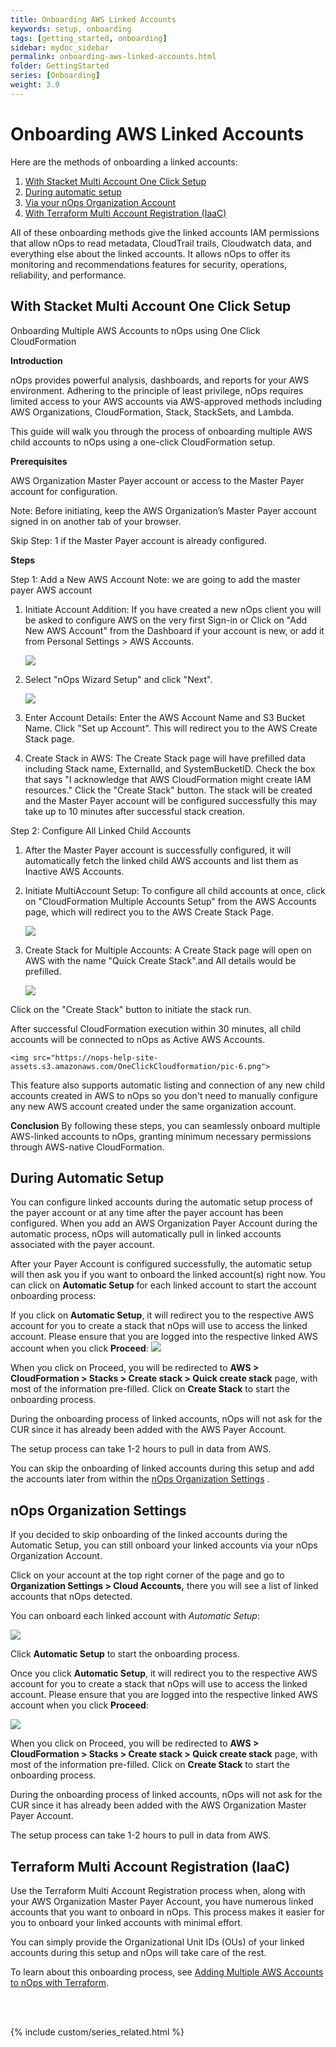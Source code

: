```yaml
---
title: Onboarding AWS Linked Accounts
keywords: setup, onboarding
tags: [getting_started, onboarding]
sidebar: mydoc_sidebar
permalink: onboarding-aws-linked-accounts.html
folder: GettingStarted
series: [Onboarding]
weight: 3.0
---
```


# Onboarding AWS Linked Accounts #

Here are the methods of onboarding a linked accounts:

1.  [With Stacket Multi Account One Click Setup](#With-Stacket-Multi-Account-One-Click-Setup)
2.  [During automatic setup](#during-automatic-setup)
3.  [Via your nOps Organization Account](#nops-organization-settings)
4.  [With Terraform Multi Account Registration (IaaC)](#terraform-multi-account-registration-iaac)


All of these onboarding methods give the linked accounts IAM permissions that allow nOps to read metadata, CloudTrail trails, Cloudwatch data, and everything else about the linked accounts. It allows nOps to offer its monitoring and recommendations features for security, operations, reliability, and performance.

## With Stacket Multi Account One Click Setup ##

Onboarding Multiple AWS Accounts to nOps using One Click CloudFormation

**Introduction**

nOps provides powerful analysis, dashboards, and reports for your AWS environment. Adhering to the principle of least privilege, nOps requires limited access to your AWS accounts via AWS-approved methods including AWS Organizations, CloudFormation, Stack, StackSets, and Lambda.

This guide will walk you through the process of onboarding multiple AWS child accounts to nOps using a one-click CloudFormation setup.

**Prerequisites**

AWS Organization Master Payer account or access to the Master Payer account for configuration.

Note: Before initiating, keep the AWS Organization’s Master Payer account signed in on another tab of your browser.
 
Skip Step: 1 if the Master Payer account is already configured.

**Steps**

Step 1: Add a New AWS Account
	Note: we are going to add the master payer AWS account 

1. Initiate Account Addition:
If you have created a new nOps client you will be asked to configure AWS on the very first Sign-in or Click on "Add New AWS Account" from the Dashboard if your account is new, or add it from Personal Settings > AWS Accounts.

    <img src="https://nops-help-site-assets.s3.amazonaws.com/OneClickCloudformation/pic-1.png">


2. Select "nOps Wizard Setup" and click "Next".

    <img src="https://nops-help-site-assets.s3.amazonaws.com/OneClickCloudformation/add+new+account.png">

3. Enter Account Details:
Enter the AWS Account Name and S3 Bucket Name.
Click "Set up Account". This will redirect you to the AWS Create Stack page.


4. Create Stack in AWS:
The Create Stack page will have prefilled data including Stack name, ExternalId, and SystemBucketID.
Check the box that says "I acknowledge that AWS CloudFormation might create IAM resources."
Click the "Create Stack" button.
The stack will be created and the Master Payer account will be configured successfully this may take up to 10 minutes after successful stack creation.

 Step 2: Configure All Linked Child Accounts 

1.  After the Master Payer account is successfully configured, it will automatically fetch the linked child AWS accounts and list them as Inactive AWS Accounts.

2. Initiate MultiAccount Setup:
To configure all child accounts at once, click on "CloudFormation Multiple Accounts Setup" from the AWS Accounts page, which will redirect you to the AWS Create Stack Page.

    <img src="https://nops-help-site-assets.s3.amazonaws.com/OneClickCloudformation/pic-4.png">

3. Create Stack for Multiple Accounts:
A Create Stack page will open on AWS with the name "Quick Create Stack".and All details would be prefilled.


    <img src="https://nops-help-site-assets.s3.amazonaws.com/OneClickCloudformation/pic-5.png">

Click on the "Create Stack" button to initiate the stack run.

After successful CloudFormation execution within 30 minutes, all child accounts will be connected to nOps as Active AWS Accounts.


    <img src="https://nops-help-site-assets.s3.amazonaws.com/OneClickCloudformation/pic-6.png">


This feature also supports automatic listing and connection of any new child accounts created in AWS to nOps so you don't need to manually configure any new AWS account created under the same organization account.

**Conclusion**
By following these steps, you can seamlessly onboard multiple AWS-linked accounts to nOps, granting minimum necessary permissions through AWS-native CloudFormation.


## During Automatic Setup ##

You can configure linked accounts during the automatic setup process of the payer account or at any time after the payer account has been configured. When you add an AWS Organization Payer Account during the automatic process, nOps will automatically pull in linked accounts associated with the payer account. 

After your Payer Account is configured successfully, the automatic setup will then ask you if you want to onboard the linked account(s) right now. You can click on **Automatic Setup** for each linked account to start the account onboarding process:

If you click on **Automatic Setup**, it will redirect you to the respective AWS account for you to create a stack that nOps will use to access the linked account. Please ensure that you are logged into the respective linked AWS account when you click **Proceed**:
![](https://nops-help-site-assets.s3.amazonaws.com/images/gettingstarted/gs-proceed.png)


When you click on Proceed, you will be redirected to **AWS > CloudFormation > Stacks > Create stack > Quick create stack** page, with most of the information pre-filled. Click on **Create Stack** to start the onboarding process.

During the onboarding process of linked accounts, nOps will not ask for the CUR since it has already been added with the AWS  Payer Account.

The setup process can take 1-2 hours to pull in data from AWS.

You can skip the onboarding of linked accounts during this setup and add the accounts later from within the [nOps Organization Settings](#nops-organization-settings) .

## nOps Organization Settings ##

If you decided to skip onboarding of the linked accounts during the Automatic Setup, you can still onboard your linked accounts via your nOps Organization Account.

Click on your account at the top right corner of the page and go to **Organization Settings > Cloud Accounts,** there you will see a list of linked accounts that nOps detected.

You can onboard each linked account with _Automatic Setup_:

![](https://nops-help-site-assets.s3.amazonaws.com/OneClickCloudformation/orgSetting.png)


Click **Automatic Setup** to start the onboarding process.

Once you click **Automatic Setup**, it will redirect you to the respective AWS account for you to create a stack that nOps will use to access the linked account. Please ensure that you are logged into the respective linked AWS account when you click **Proceed**:

![](https://nops-help-site-assets.s3.amazonaws.com/images/gettingstarted/gs-proceed.png)

When you click on Proceed, you will be redirected to **AWS > CloudFormation > Stacks > Create stack > Quick create stack** page, with most of the information pre-filled. Click on **Create Stack** to start the onboarding process.


During the onboarding process of linked accounts, nOps will not ask for the CUR since it has already been added with the AWS Organization Master Payer Account.

The setup process can take 1-2 hours to pull in data from AWS.

## Terraform Multi Account Registration (IaaC) ##

Use the Terraform Multi Account Registration process when, along with your AWS Organization Master Payer Account, you have numerous linked accounts that you want to onboard in nOps. This process makes it easier for you to onboard your linked accounts with minimal effort.

You can simply provide the Organizational Unit IDs (OUs) of your linked accounts during this setup and nOps will take care of the rest.

To learn about this onboarding process, see [Adding Multiple AWS Accounts to nOps with Terraform](onboarding-aws-with-terraform.html).


<br/><br/>

{% include custom/series_related.html %}